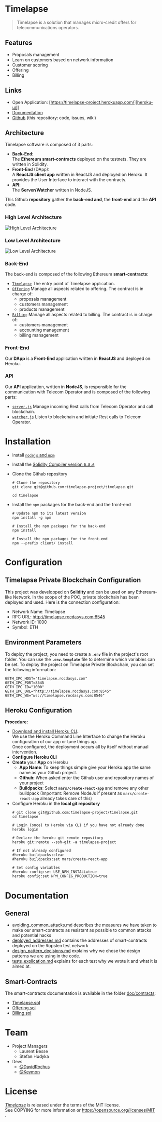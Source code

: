 # Timelapse

> Timelapse is a solution that manages micro-credit offers for telecommunications operators.

## Features

- Proposals management
- Learn on customers based on network information
- Customer scoring
- Offering
- Billing

## Links

* Open Application: [https://timelapse-project.herokuapp.com/][heroku-url]
* [Documentation](#documentation)
* [Github](https://github.com/timelapse-project/timelapse) (this repository: code, issues, wiki)

## Architecture

Timelapse software is composed of 3 parts:
- **Back-End**:  
The **Ethereum smart-contracts** deployed on the testnets. They are written in Solidity.
- **Front-End** (DApp):  
A **ReactJS client app** written in ReactJS and deployed on Heroku. 
It  provides the User Interface to interact with the contracts.
- **API**:  
The **Server/Watcher** written in NodeJS.

This Github **repository** gather the **back-end and**, the **front-end** and the **API** code.

### High Level Architecture
![High Level Architecture](doc/img/Timelapse_TechnicalArchitecture_HL.png)

### Low Level Architecture
![Low Level Architecture](doc/img/Timelapse_TechnicalArchitecture_LL.png)

### Back-End

The back-end is composed of the following Ethereum **smart-contracts**:

- [`Timelapse`](contracts/Timelapse.sol) The entry point of Timelapse application.
- [`Offering`](contracts/Offering.sol) Manage all aspects related to offering. The contract is in charge of:
    - proposals management
    - customers management
    - products management
- [`Billing`](contracts/Billing.sol) Manage all aspects related to billing. The contract is in charge of:
    - customers management
    - accounting management
    - billing management

### Front-End

Our **DApp** is a **Front-End** application written in **ReactJS** and deployed on Heroku.

### API

Our **API** application, written in **NodeJS**, is responsible for the communication with Telecom Operator and is composed of the following parts:

- [`server.js`](server/server.js) Manage incoming Rest calls from Telecom Operator and call blockchain.
- [`watcher.js`](server/watcher.js) Listen to blockchain and initiate Rest calls to Telecom Operator.

# Installation

- Install [`nodejs` and `npm`](https://docs.npmjs.com/downloading-and-installing-node-js-and-npm)
- Install the [Solidity Compiler version `0.8.6`](https://docs.soliditylang.org/en/v0.8.6/installing-solidity.html)
- Clone the Github repository

  ```
  # Clone the repository
  git clone git@github.com:timelapse-project/timelapse.git

  cd timelapse
  ```

- Install the `npm` packages for the back-end and the front-end

  ```
  # Update npm to its latest version
  npm install -g npm

  # Install the npm packages for the back-end
  npm install

  # Install the npm packages for the front-end
  npm --prefix client/ install
  ```

# Configuration

## Timelapse Private Blockchain Configuration
This project was developped on **Solidity** and can be used on any Ethereum-like Network. 
In the scope of the POC, private blockchain has been deployed and used.
Here is the connection configuration:
- Network Name: Timelapse
- RPC URL: http://timelapse.rocdasys.com:8545
- Network ID: 1000
- Symbol: ETH

## Environment Parameters

To deploy the project, you need to create a **`.env`** file in the project's root folder. You can use the **`.env.template`** file to determine which variables can be set.
To deploy the project on Timelapse Private Blockchain, you can set the following information:

    GETH_IPC_HOST="timelapse.rocdasys.com"
    GETH_IPC_PORT=8545
    GETH_IPC_ID="1000"
    GETH_IPC_URL="http://timelapse.rocdasys.com:8545"
    GETH_IPC_WS="ws://timelapse.rocdasys.com:8546"

## Heroku Configuration

**Procedure:**

- [Download and install Heroku CLI](https://devcenter.heroku.com/articles/heroku-cli#download-and-install).  
  We use the Heroku Command Line Interface to change the Heroku configuration of our app or tune things up.  
  Once configured, the deployment occurs all by itself without manual intervention.
- **Configure Heroku CLI**  
- **Create** your **App** on Heroku  
    - **App Name**: To keep things simple give your Heroku app the same name as your Github project.
    - **Github**: When asked enter the Github user and repository names of your project
    - **Buildpacks**: Select **`mars/create-react-app`** and remove any other buildpack (Important: Remove NodeJs if present as `mars/create-react-app` already takes care of this)
- Configure Heroku in the **local git repository**
    ```
    # git clone git@github.com:timelapse-project/timelapse.git
    cd timelapse

    # Login (once) to Heroku via CLI if you have not already done
    heroku login

    # Declare the heroku git remote repository
    heroku git:remote --ssh-git -a timelapse-project

    # If not already configured
    #heroku buildpacks:clear
    #heroku buildpacks:set mars/create-react-app

    # Set config variables
    #heroku config:set USE_NPM_INSTALL=true
    heroku config:set NPM_CONFIG_PRODUCTION=true 
    ```

# Documentation

## General

- [avoiding_common_attacks.md](doc/avoiding_common_attacks.md) describes the measures we have taken to make our smart-contracts as resistant as possible to common attacks and potential hacks
- [deployed_addresses.md](doc/deployed_addresses.md) contains the addresses of smart-contracts deployed on the Ropsten test network
- [design_pattern_decisions.md](doc/design_pattern_decisions.md) explains why we chose the design patterns we are using in the code. 
- [tests_explication.md](doc/tests_explication.md) explains for each test why we wrote it and  what it is aimed at.

## Smart-Contracts

The smart-contracts documentation is available in the folder [doc/contracts](doc/contracts):

- [Timelapse.sol](doc/contracts/Timelapse.md)
- [Offering.sol](doc/contracts/Offering.md)
- [Billing.sol](doc/contracts/Billing.md)

# Team

- Project Managers
  - Laurent Besse
  - Stefan Hudyka
- Devs
  - [@DavidRochus](https://github.com/DavidRochus)
  - [@Keymon](https://github.com/Keeymon)

# License

_[Timelapse][timelapse-url]_ is released under the terms of the MIT license.  
See COPYING for more information or https://opensource.org/licenses/MIT .

<!-- Github Badges: Images and URLs -->

[timelapse-url]: https://github.com/timelapse-project/timelapse
[heroku-url]: https://timelapse-project.herokuapp.com/
[doc-url]: #documentation
[team-url]: #team

